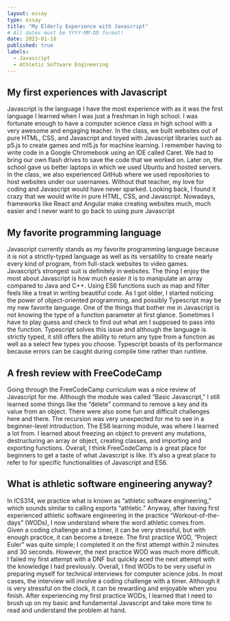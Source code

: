 ```yaml
---
layout: essay
type: essay
title: "My Elderly Experience with Javascript"
# All dates must be YYYY-MM-DD format!
date: 2023-01-18
published: true
labels:
  - Javascript
  - Athletic Software Engineering
---
```


## My first experiences with Javascript

Javascript is the language I have the most experience with as it was the first language I learned when I was just a freshman in high school. I was fortunate enough to have a computer science class in high school with a very awesome and engaging teacher. In the class, we built websites out of pure HTML, CSS, and Javascript and toyed with Javascript libraries such as p5.js to create games and ml5.js for machine learning. I remember having to write code in a Google Chromebook using an IDE called Caret. We had to bring our own flash drives to save the code that we worked on. Later on, the school gave us better laptops in which we used Ubuntu and hosted servers. In the class, we also experienced GitHub where we used repositories to host websites under our usernames. Without that teacher, my love for coding and Javascript would have never sparked. Looking back, I found it crazy that we would write in pure HTML, CSS, and Javascript. Nowadays, frameworks like React and Angular make creating websites much, much easier and I never want to go back to using pure Javascript

## My favorite programming language

Javascript currently stands as my favorite programming language because it is not a strictly-typed language as well as its versatility to create nearly every kind of program, from  full-stack websites to video games. Javascript’s strongest suit is definitely in websites. The thing I enjoy the most about Javascript is how much easier it is to manipulate an array compared to Java and C++. Using ES6 functions such as map and filter feels like a treat in writing beautiful code. As I got older, I started noticing the power of object-oriented programming, and possibly Typescript may be my new favorite language. One of the things that bother me in Javascript is not knowing the type of a function parameter at first glance. Sometimes I have to play guess and check to find out what am I supposed to pass into the function. Typescript solves this issue and although the language is strictly typed, it still offers the ability to return any type from a function as well as a select few types you choose. Typescript boasts of its performance because errors can be caught during compile time rather than runtime.

## A fresh review with FreeCodeCamp

Going through the FreeCodeCamp curriculum was a nice review of Javascript for me. Although the module was called “Basic Javascript,” I still learned some things like the “delete” command to remove a key and its value from an object. There were also some fun and difficult challenges here and there. The recursion was very unexpected for me to see in a beginner-level introduction. The ES6 learning module, was where I learned a lot from. I learned about freezing an object to prevent any mutations, destructuring an array or object, creating classes, and importing and exporting functions. Overall, I think FreeCodeCamp is a great place for beginners to get a taste of what Javascript is like. It’s also a great place to refer to for specific functionalities of Javascript and ES6. 

## What is athletic software engineering anyway?

In ICS314, we practice what is known as “athletic software engineering,” which sounds similar to calling esports “athletic.” Anyway, after having first experienced athletic software engineering in the practice “Workout-of-the-days” (WODs), I now understand where the word athletic comes from. Given a coding challenge and a timer, it can be very stressful, but with enough practice, it can become a breeze. The first practice WOD, “Project Euler” was quite simple; I completed it on the first attempt within 2 minutes and 30 seconds. However, the next practice WOD was much more difficult. I failed my first attempt with a DNF but quickly aced the next attempt with the knowledge I had previously. Overall, I find WODs to be very useful in preparing myself for technical interviews for computer science jobs. In most cases, the interview will involve a coding challenge with a timer. Although it is very stressful on the clock, it can be rewarding and enjoyable when you finish. After experiencing my first practice WODs, I learned that I need to brush up on my basic and fundamental Javascript and take more time to read and understand the problem at hand.

